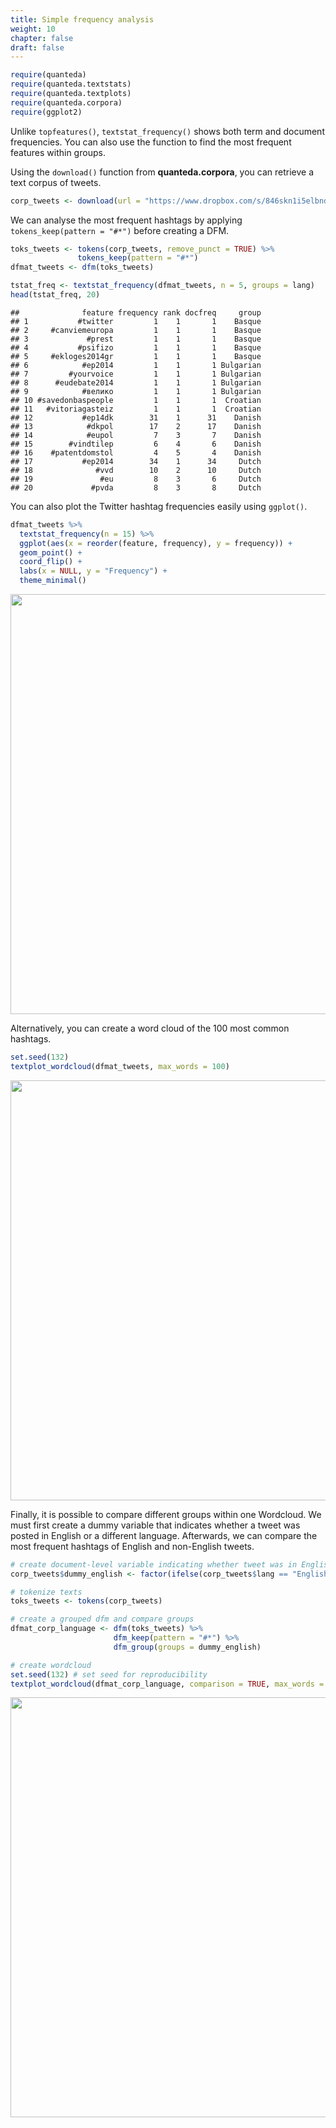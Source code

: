 ```yaml
---
title: Simple frequency analysis
weight: 10
chapter: false
draft: false
---
```



```r
require(quanteda)
require(quanteda.textstats)
require(quanteda.textplots)
require(quanteda.corpora)
require(ggplot2)
```

Unlike `topfeatures()`, `textstat_frequency()` shows both term and document frequencies. You can also use the function to find the most frequent features within groups.

Using the `download()` function from **quanteda.corpora**, you can retrieve a text corpus of tweets.


```r
corp_tweets <- download(url = "https://www.dropbox.com/s/846skn1i5elbnd2/data_corpus_sampletweets.rds?dl=1")
```



We can analyse the most frequent hashtags by applying `tokens_keep(pattern = "#*")` before creating a DFM.


```r
toks_tweets <- tokens(corp_tweets, remove_punct = TRUE) %>% 
               tokens_keep(pattern = "#*")
dfmat_tweets <- dfm(toks_tweets)

tstat_freq <- textstat_frequency(dfmat_tweets, n = 5, groups = lang)
head(tstat_freq, 20)
```

```
##              feature frequency rank docfreq     group
## 1           #twitter         1    1       1    Basque
## 2     #canviemeuropa         1    1       1    Basque
## 3             #prest         1    1       1    Basque
## 4           #psifizo         1    1       1    Basque
## 5     #ekloges2014gr         1    1       1    Basque
## 6            #ep2014         1    1       1 Bulgarian
## 7         #yourvoice         1    1       1 Bulgarian
## 8      #eudebate2014         1    1       1 Bulgarian
## 9            #велико         1    1       1 Bulgarian
## 10 #savedonbaspeople         1    1       1  Croatian
## 11   #vitoriagasteiz         1    1       1  Croatian
## 12           #ep14dk        31    1      31    Danish
## 13            #dkpol        17    2      17    Danish
## 14            #eupol         7    3       7    Danish
## 15        #vindtilep         6    4       6    Danish
## 16    #patentdomstol         4    5       4    Danish
## 17           #ep2014        34    1      34     Dutch
## 18              #vvd        10    2      10     Dutch
## 19               #eu         8    3       6     Dutch
## 20             #pvda         8    3       8     Dutch
```

You can also plot the Twitter hashtag frequencies easily using `ggplot()`.


```r
dfmat_tweets %>% 
  textstat_frequency(n = 15) %>% 
  ggplot(aes(x = reorder(feature, frequency), y = frequency)) +
  geom_point() +
  coord_flip() +
  labs(x = NULL, y = "Frequency") +
  theme_minimal()
```

<img src="/statistical-analysis/frequency_files/figure-html/unnamed-chunk-5-1.png" width="672" />

Alternatively, you can create a word cloud of the 100 most common hashtags.


```r
set.seed(132)
textplot_wordcloud(dfmat_tweets, max_words = 100)
```

<img src="/statistical-analysis/frequency_files/figure-html/unnamed-chunk-6-1.png" width="672" />

Finally, it is possible to compare different groups within one Wordcloud. We must first create a dummy variable that indicates whether a tweet was posted in English or a different language. Afterwards, we can compare the most frequent hashtags of English and non-English tweets.


```r
# create document-level variable indicating whether tweet was in English or other language
corp_tweets$dummy_english <- factor(ifelse(corp_tweets$lang == "English", "English", "Not English"))

# tokenize texts
toks_tweets <- tokens(corp_tweets)

# create a grouped dfm and compare groups
dfmat_corp_language <- dfm(toks_tweets) %>% 
                       dfm_keep(pattern = "#*") %>% 
                       dfm_group(groups = dummy_english)

# create wordcloud
set.seed(132) # set seed for reproducibility
textplot_wordcloud(dfmat_corp_language, comparison = TRUE, max_words = 200)
```

<img src="/statistical-analysis/frequency_files/figure-html/unnamed-chunk-7-1.png" width="672" />

